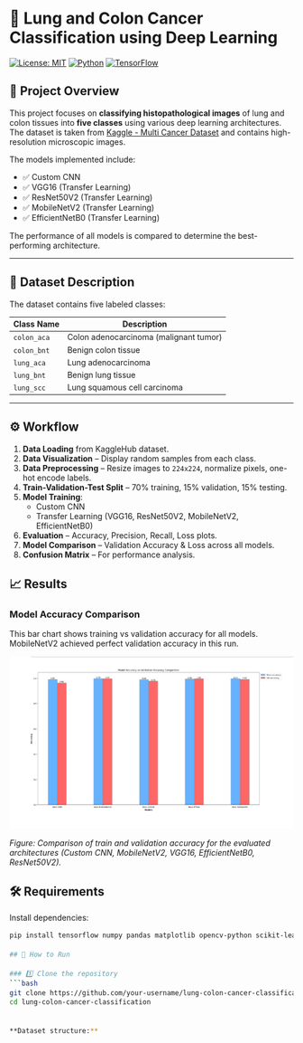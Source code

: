 # 🧪 Lung and Colon Cancer Classification using Deep Learning

[![License: MIT](https://img.shields.io/badge/License-MIT-blue.svg)](LICENSE)
[![Python](https://img.shields.io/badge/Python-3.8+-green.svg)]()
[![TensorFlow](https://img.shields.io/badge/TensorFlow-2.x-orange.svg)]()

## 📌 Project Overview
This project focuses on **classifying histopathological images** of lung and colon tissues into **five classes** using various deep learning architectures.  
The dataset is taken from [Kaggle - Multi Cancer Dataset](https://www.kaggle.com/datasets/obulisainaren/multi-cancer) and contains high-resolution microscopic images.

The models implemented include:
- ✅ Custom CNN
- ✅ VGG16 (Transfer Learning)
- ✅ ResNet50V2 (Transfer Learning)
- ✅ MobileNetV2 (Transfer Learning)
- ✅ EfficientNetB0 (Transfer Learning)

The performance of all models is compared to determine the best-performing architecture.

---

## 📂 Dataset Description
The dataset contains five labeled classes:

| Class Name   | Description |
|--------------|-------------|
| `colon_aca`  | Colon adenocarcinoma (malignant tumor) |
| `colon_bnt`  | Benign colon tissue |
| `lung_aca`   | Lung adenocarcinoma |
| `lung_bnt`   | Benign lung tissue |
| `lung_scc`   | Lung squamous cell carcinoma |


---

## ⚙️ Workflow
1. **Data Loading** from KaggleHub dataset.
2. **Data Visualization** – Display random samples from each class.
3. **Data Preprocessing** – Resize images to `224x224`, normalize pixels, one-hot encode labels.
4. **Train-Validation-Test Split** – 70% training, 15% validation, 15% testing.
5. **Model Training**:
   - Custom CNN
   - Transfer Learning (VGG16, ResNet50V2, MobileNetV2, EfficientNetB0)
6. **Evaluation** – Accuracy, Precision, Recall, Loss plots.
7. **Model Comparison** – Validation Accuracy & Loss across all models.
8. **Confusion Matrix** – For performance analysis.

## 📈 Results

### Model Accuracy Comparison
This bar chart shows training vs validation accuracy for all models. MobileNetV2 achieved perfect validation accuracy in this run.

![Model Accuracy vs Validation Accuracy Comparison](assets/plots/model_accuracy_comparison.png)

*Figure: Comparison of train and validation accuracy for the evaluated architectures (Custom CNN, MobileNetV2, VGG16, EfficientNetB0, ResNet50V2).*


## 🛠 Requirements
Install dependencies:
```bash
pip install tensorflow numpy pandas matplotlib opencv-python scikit-learn tqdm plotly kagglehub

## 🚀 How to Run

### 1️⃣ Clone the repository
```bash
git clone https://github.com/your-username/lung-colon-cancer-classification.git
cd lung-colon-cancer-classification


**Dataset structure:**
